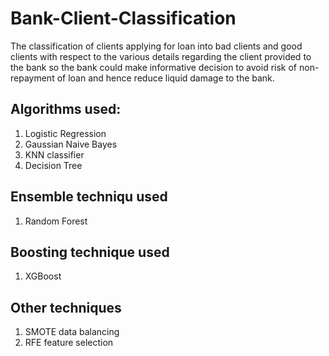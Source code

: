 # Bank-Client-Classification

The classification of clients applying for loan into bad clients and good clients with respect to the various details regarding the client provided to the bank so the bank could make informative decision to avoid risk of non-repayment of loan and hence reduce liquid damage to the bank.

## Algorithms used:
1. Logistic Regression
2. Gaussian Naive Bayes
3. KNN classifier
4. Decision Tree

## Ensemble techniqu used
1. Random Forest

## Boosting technique used
1. XGBoost

## Other techniques
1. SMOTE data balancing
2. RFE feature selection
